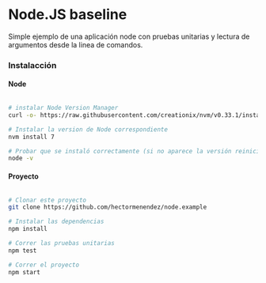 # Node.JS baseline

Simple ejemplo de una aplicación node con pruebas unitarias y lectura de argumentos
desde la linea de comandos.

### Instalacción

#### Node
```bash

# instalar Node Version Manager
curl -o- https://raw.githubusercontent.com/creationix/nvm/v0.33.1/install.sh | bash

# Instalar la version de Node correspondiente
nvm install 7

# Probar que se instaló correctamente (si no aparece la versión reiniciar terminal)
node -v

```

#### Proyecto
```bash

# Clonar este proyecto
git clone https://github.com/hectormenendez/node.example

# Instalar las dependencias
npm install

# Correr las pruebas unitarias
npm test

# Correr el proyecto
npm start

```
